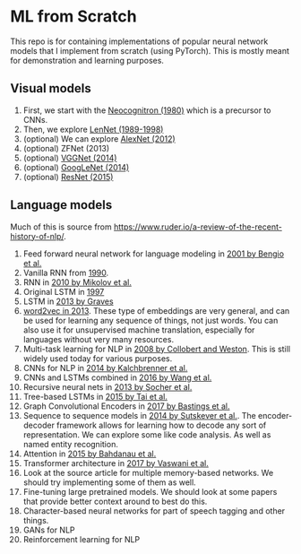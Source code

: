 # ML from Scratch

This repo is for containing implementations of popular neural network models
that I implement from scratch (using PyTorch). This is mostly meant for
demonstration and learning purposes.

## Visual models

1. First, we start with the
   [Neocognitron (1980)](https://www.rctn.org/bruno/public/papers/Fukushima1980.pdf)
   which is a precursor to CNNs.
1. Then, we explore
   [LenNet (1989-1998)](http://vision.stanford.edu/cs598_spring07/papers/Lecun98.pdf)
1. (optional) We can explore
   [AlexNet (2012)](https://papers.nips.cc/paper/2012/file/c399862d3b9d6b76c8436e924a68c45b-Paper.pdf)
1. (optional) ZFNet (2013)
1. (optional) [VGGNet (2014)](https://arxiv.org/abs/1409.1556)
1. (optional) [GoogLeNet (2014)](https://arxiv.org/abs/1409.4842)
1. (optional) [ResNet (2015)](https://arxiv.org/abs/1512.03385)

## Language models

Much of this is source from
https://www.ruder.io/a-review-of-the-recent-history-of-nlp/.

1. Feed forward neural network for language modeling in
   [2001 by Bengio et al.](https://papers.nips.cc/paper_files/paper/2000/hash/728f206c2a01bf572b5940d7d9a8fa4c-Abstract.html)
1. Vanilla RNN from
   [1990](https://onlinelibrary.wiley.com/doi/abs/10.1207/s15516709cog1402_1).
1. RNN in
   [2010 by Mikolov et al.](https://www.semanticscholar.org/paper/Recurrent-neural-network-based-language-model-Mikolov-Karafi%C3%A1t/9819b600a828a57e1cde047bbe710d3446b30da5)
1. Original LSTM in
   [1997](https://deeplearning.cs.cmu.edu/F23/document/readings/LSTM.pdf)
1. LSTM in [2013 by Graves](https://arxiv.org/abs/1308.0850)
1. [word2vec in 2013](https://arxiv.org/abs/1301.3781). These type of embeddings
   are very general, and can be used for learning any sequence of things, not
   just words. You can also use it for unsupervised machine translation,
   especially for languages without very many resources.
1. Multi-task learning for NLP in
   [2008 by Collobert and Weston](https://www.semanticscholar.org/paper/A-unified-architecture-for-natural-language-deep-Collobert-Weston/57458bc1cffe5caa45a885af986d70f723f406b4).
   This is still widely used today for various purposes.
1. CNNs for NLP in [2014 by Kalchbrenner et al.](http://arxiv.org/abs/1404.2188)
1. CNNs and LSTMs combined in
   [2016 by Wang et al.](https://aclanthology.org/P16-2037/)
1. Recursive neural nets in
   [2013 by Socher et al.](https://aclanthology.org/D13-1170/)
1. Tree-based LSTMs in [2015 by Tai et al.](https://aclanthology.org/P15-1150/)
1. Graph Convolutional Encoders in
   [2017 by Bastings et al.](https://aclanthology.org/D17-1209/)
1. Sequence to sequence models in
   [2014 by Sutskever et al.](https://papers.nips.cc/paper_files/paper/2014/hash/a14ac55a4f27472c5d894ec1c3c743d2-Abstract.html).
   The encoder-decoder framework allows for learning how to decode any sort of
   representation. We can explore some like code analysis. As well as named
   entity recognition.
1. Attention in [2015 by Bahdanau et al.](https://arxiv.org/abs/1409.0473)
1. Transformer architecture in
   [2017 by Vaswani et al.](https://papers.nips.cc/paper_files/paper/2017/hash/3f5ee243547dee91fbd053c1c4a845aa-Abstract.html)
1. Look at the source article for multiple memory-based networks. We should try
   implementing some of them as well.
1. Fine-tuning large pretrained models. We should look at some papers that
   provide better context around to best do this.
1. Character-based neural networks for part of speech tagging and other things.
1. GANs for NLP
1. Reinforcement learning for NLP
